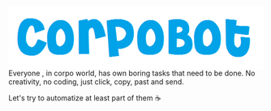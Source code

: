 <p align="center">
  <img src="corpobot.PNG"
     align="center"
     alt="corpobot icon"
     style="float: left; margin-right: 200px;" />
</p>

Everyone , in corpo world, has own boring tasks that need to be done.
No creativity, no coding, just click, copy, past and send.

Let's try to automatize at least part of them :coffee:
